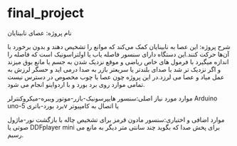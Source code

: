 # final_project
نام پروژه: عصای نابینایان



شرح پروژه: این عصا به نابینایان کمک می‌کند که موانع را تشخیص دهند و بدون برخورد با آن‌ها حرکت کنند.این دستگاه دارای سنسور فاصله یاب یا اولتراسونیک است که فاصله را اندازه میگیرد با فرمول های خاص ریاضی و موقع نزدیک شدن به جسم یا مانع بوق میزند و اگر نزدیک تر شد با صدای بلندتر یا سریعتر بازر به صدا درمی اید و حسگر لرزش به عمل میاد و عصا می لرزد.در این پروژه چون عصا یا چوب مخصوص در دسترس نیست تمامی موارد روی برد بورد و با اردواینو انجام می شود.


موارد مورد نیاز اصلی:سنسور هایپرسونیک-بازر-موتور ویبره-میکروکنترلر Arduino uno-برد بورد-باتری 5v یا اتصال به کامپیوتر

موارد اضافی و اختیاری:سنسور مادون قرمز برای تشخیص چاله با بازگشت نور-ماژول صوتی یا DDFplayer mini  برای پخش صدا که بگوید چند سانتی متر دیگر به مانع می رسیم. 

 

